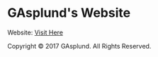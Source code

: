 ﻿# GAsplund's Website

Website: [Visit Here](https://gasplund.github.io)

Copyright © 2017 GAsplund. All Rights Reserved.
